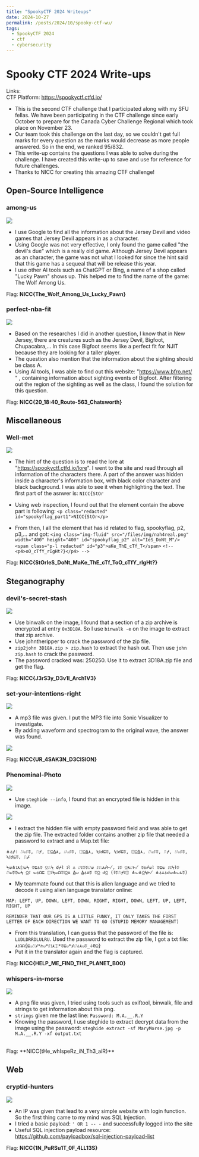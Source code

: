 ```yaml
---
title: "SpookyCTF 2024 Writeups"
date: 2024-10-27
permalink: /posts/2024/10/spooky-ctf-wu/
tags:
  - SpookyCTF 2024
  - ctf
  - cybersecurity
---
```


# Spooky CTF 2024 Write-ups

Links: <br>
CTF Platform: https://spookyctf.ctfd.io/

- This is the second CTF challenge that I participated along with my SFU fellas. We have been participating in the CTF challenge since early October to prepare for the Canada Cyber ​​​​Challenge Regional which took place on November 23.
- Our team took this challenge on the last day, so we couldn't get full marks for every question as the marks would decrease as more people answered. So in the end, we ranked 95/832.
- This write-up contains the questions I was able to solve during the challenge. I have created this write-up to save and use for reference for future challenges.
- Thanks to NICC for creating this amazing CTF challenge!

## Open-Source Intelligence

### among-us

<img src='/images/amongus.png'>

- I use Google to find all the information about the Jersey Devil and video games that Jersey Devil appears in as a character.
- Using Google was not very effective, I only found the game called "the devil's due" which is a really old game. Although Jersey Devil appears as an character, the game was not what I looked for since the hint said that this game has a sequeal that will be release this year.
- I use other AI tools such as ChatGPT or Bing, a name of a shop called "Lucky Pawn" shows up. This helped me to find the name of the game: The Wolf Among Us. <br>

Flag: **NICC{The_Wolf_Among_Us_Lucky_Pawn}**

### perfect-nba-fit

<img src='/images/perfectnbafit.png'>

- Based on the researches I did in another question, I know that in New Jersey, there are creatures such as the Jersey Devil, Bigfoot, Chupacabra,... In this case Bigfoot seems like a perfect fit for NJIT because they are looking for a taller player.
- The question also mention that the information about the sighting should be class A.
- Using AI tools, I was able to find out this website: "https://www.bfro.net/ " , containing information about sighting events of Bigfoot. After filtering out the region of the sighting as well as the class, I found the solution for this question. <br>

Flag: **NICC{20_18:40_Route-563_Chatsworth}**

## Miscellaneous

### Well-met

<img src='/images/wellmet.png'>

- The hint of the question is to read the lore at "https://spookyctf.ctfd.io/lore". I went to the site and read through all information of the characters there. A part of the answer was hidden inside a character's information box, with black color character and black background. I was able to see it when highlighting the text. The first part of the asnwer is: `NICC{StOr`
- Using web inspection, I found out that the element contain the above part is following:
  `<p class="redacted" id="spookyflag_part1">NICC{StOr</p>`

- From then, I all the element that has id related to flag, spookyflag, p2, p3,... and got:
  `<img class="img-fluid" src="/files/img/nah4real.png" width="400" height="400" id="spookyflag_p2" alt="IeS_DoNt_M"/>`
  `<span class="p-l redacted" id="p3">aKe_ThE_cTf_T</span>`
  `<!--<p4>oO_cTfY_rIgHt?}</p4> -->`
  <br>

Flag: **NICC{StOrIeS_DoNt_MaKe_ThE_cTf_ToO_cTfY_rIgHt?}**

## Steganography

### devil's-secret-stash

<img src='/images/devilsecret.png'>

- Use binwalk on the image, I found that a section of a zip archive is encrypted at entry `0x3D18A`. So I use `binwalk -e` on the image to extract that zip archive.
- Use johntheripper to crack the password of the zip file.
- `zip2john 3D18A.zip > zip.hash` to extract the hash out. Then use `john zip.hash` to crack the password.
- The password cracked was: 250250. Use it to extract 3D18A.zip file and get the flag. <br>

Flag: **NICC{J3rS3y_D3v1l_Arch1V3}**

### set-your-intentions-right

<img src='/images/intention.png'>

- A mp3 file was given. I put the MP3 file into Sonic Visualizer to investigate.
- By adding waveform and spectrogram to the original wave, the answer was found.

<img src='/images/intentiona.png'>

Flag: **NICC{UR_4SAK3N_D3CISION}**

### Phenominal-Photo

<img src='/images/pheno.png'>

- Use `steghide --info`, I found that an encrypted file is hidden in this image.

<img src='/images/phenn.png'>

- I extract the hidden file with empty password field and was able to get the zip file. The extracted folder contains another zip file that needed a password to extract and a Map.txt file:

```
⋔⏃⌿: ⌰⟒⎎⏁, ⎍⌿, ⎅⍜⍙⋏, ⌰⟒⎎⏁, ⎅⍜⍙⋏, ⍀⟟☌⊑⏁, ⍀⟟☌⊑⏁, ⎅⍜⍙⋏, ⌰⟒⎎⏁, ⎍⌿, ⌰⟒⎎⏁, ⍀⟟☌⊑⏁, ⎍⌿

⍀⟒⋔⟟⋏⎅⟒⍀ ⏁⊑⏃⏁ ⍜⎍⍀ ☌⌿⌇ ⟟⌇ ⏃ ⌰⟟⏁⏁⌰⟒ ⎎⎍⋏☍⊬, ⟟⏁ ⍜⋏⌰⊬ ⏁⏃☍⟒⌇ ⏁⊑⟒ ⎎⟟⍀⌇⏁ ⌰⟒⏁⏁⟒⍀ ⍜⎎ ⟒⏃☊⊑ ⎅⟟⍀⟒☊⏁⟟⍜⋏ ⍙⟒ ⍙⏃⋏⏁ ⏁⍜ ☌⍜ (⌇⏁⎍⌿⟟⎅ ⋔⟒⋔⍜⍀⊬ ⋔⏃⋏⏃☌⟒⋔⟒⋏⏁)
```

- My teammate found out that this is alien language and we tried to decode it using alien language translator online:

```
MAP: LEFT, UP, DOWN, LEFT, DOWN, RIGHT, RIGHT, DOWN, LEFT, UP, LEFT, RIGHT, UP

REMINDER THAT OUR GPS IS A LITTLE FUNKY, IT ONLY TAKES THE FIRST LETTER OF EACH DIRECTION WE WANT TO GO (STUPID MEMORY MANAGEMENT)
```

- From this translation, I can guess that the password of the file is: `LUDLDRRDLULRU`. Used the password to extract the zip file, I got a txt file: `⋏⟟☊☊{⊑⟒⌰⌿*⋔⟒*⎎⟟⋏⎅*⏁⊑⟒*⌿⌰⏃⋏⟒⏁_⏚0⍜}`
- Put it in the translator again and the flag is captured.
  <br>

Flag: **NICC{HELP_ME_FIND_THE_PLANET_B0O}**

### whispers-in-morse

<img src='/images/morse.png'>

- A png file was given, I tried using tools such as exiftool, binwalk, file and strings to get information about this png.
- `strings` given me the last line: `Password: M.A.__.R.Y`
- Knowing the password, I use steghide to extract decrypt data from the image using the password:
  `steghide extract -sf MaryMorse.jpg -p M.A.__.R.Y -xf output.txt`

<br>
Flag: **NICC{tHe_whIspeRz_iN_Th3_aiR}**

## Web

### cryptid-hunters

<img src='/images/crytidhunter.png'>

- An IP was given that lead to a very simple website with login function. So the first thing came to my mind was SQL Injection.
- I tried a basic payload: `' OR 1 -- -` and successfully logged into the site
- Useful SQL injection payload resource: https://github.com/payloadbox/sql-injection-payload-list

Flag: **NICC{1N_PuRSu1T_0F_4LL13S}**

```

```
